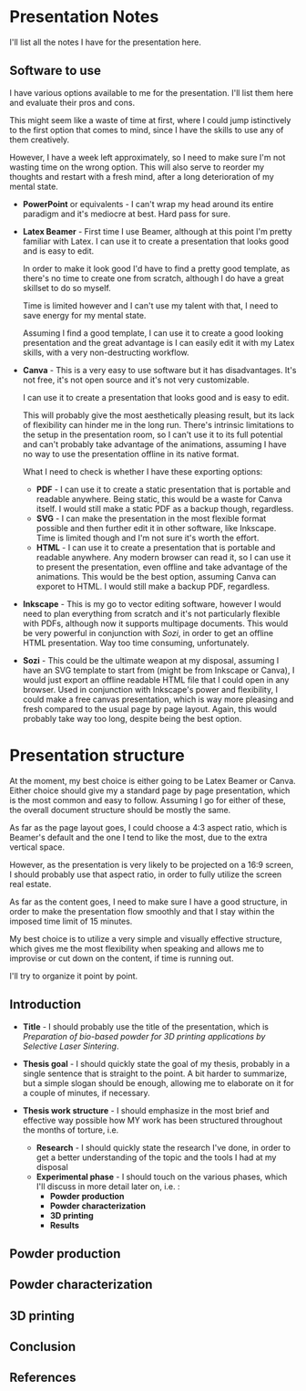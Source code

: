 # Presentation Notes

I'll list all the notes I have for the presentation here. 

## Software to use

I have various options available to me for the presentation. I'll list them here and evaluate their pros and cons. 

This might seem like a waste of time at first, where I could jump istinctively to the first option that comes to mind, since I have the skills to use any of them creatively. 

However, I have a week left approximately, so I need to make sure I'm not wasting time on the wrong option. This will also serve to 
reorder my thoughts and restart with a fresh mind, after a long 
deterioration of my mental state.

+ **PowerPoint** or equivalents  - I can't wrap my head around its entire paradigm and it's mediocre at best. Hard pass for sure. 
+ **Latex Beamer** - First time I use Beamer, although at this point I'm pretty familiar with Latex. I can use it to create a presentation that looks good and is easy to edit. 

    In order to make it look good I'd have to find a pretty good    template, as there's no time to create one from scratch, although I do have a great skillset to do so myself. 

    Time is limited however and I can't use my talent with that, I need to save energy for my mental state. 

    Assuming I find a good template, I can use it to create a good looking presentation and the great advantage is I can easily edit it with my Latex skills, with a very non-destructing workflow.

+ **Canva** - This is a very easy to use software but it has disadvantages. It's not free, it's not open source and it's not very customizable. 

    I can use it to create a presentation that looks good and is easy to edit. 

    This will probably give the most aesthetically pleasing result, but its lack of flexibility can hinder me in the long run. There's intrinsic limitations to the setup in the presentation room, so I can't use it to its full potential and can't probably take advantage of the animations, assuming I have no way to use the presentation offline in its native format. 

    What I need to check is whether I have these exporting options: 

    + **PDF** - I can use it to create a static presentation that is portable and readable anywhere. Being static, this would be a waste for Canva itself. I would still make a static PDF as a backup though, regardless. 
    + **SVG** - I can make the presentation in the most flexible format possible and then further edit it in other software, like Inkscape. Time is limited though and I'm not sure it's worth the effort. 
    + **HTML** - I can use it to create a presentation that is portable and readable anywhere. Any modern browser can read it, so I can use it to present the presentation, even offline and take advantage of the animations. This would be the best option, assuming Canva can exporet to HTML. I would still make a backup PDF, regardless. 

+ **Inkscape** - This is my go to vector editing software, however I would need to plan everything from scratch and it's not particularly flexible with PDFs, although now it supports multipage documents. This would be very powerful in conjunction with *Sozi*, in order to get an offline HTML presentation. Way too time consuming, unfortunately. 
+ **Sozi** - This could be the ultimate weapon at my disposal, assuming I have an SVG template to start from (might be from Inkscape or Canva), I would just export an offline readable HTML file that I could open in any browser. Used in conjunction with Inkscape's power and flexibility, I could make a free canvas presentation, which is way more pleasing and fresh compared to the usual page by page layout. Again, this would probably take way too long, despite being the best option. 

# Presentation structure 

At the moment, my best choice is either going to be Latex Beamer or Canva. Either choice should give my a standard page by page presentation, which is the most common and easy to follow. Assuming I go for either of these, the overall document structure should be mostly the same. 

As far as the page layout goes, I could choose a 4:3 aspect ratio, which is Beamer's default and the one I tend to like the most, due to the extra vertical space. 

However, as the presentation is very likely to be projected on a 16:9 screen, I should probably use that aspect ratio, in order to fully utilize the screen real estate. 

As far as the content goes, I need to make sure I have a good structure, in order to make the presentation flow smoothly and that I stay within the imposed time limit of 15 minutes. 

My best choice is to utilize a very simple and visually effective structure, which gives me the most flexibility when speaking and allows me to improvise or cut down on the content, if time is running out. 

I'll try to organize it point by point. 

## Introduction 

+ **Title** - I should probably use the title of the presentation, which is *Preparation of bio-based powder for 3D
printing applications by Selective Laser
Sintering*.

+ **Thesis goal** - I should quickly state the goal of my thesis, probably in a single sentence that is straight to the point. A bit harder to summarize, but a simple slogan should be enough, allowing me to elaborate on it for a couple of minutes, if necessary.  

+ **Thesis work structure** - I should emphasize in the most brief and effective way possible how MY work has been structured throughout the months of torture, i.e. 

    + **Research** - I should quickly state the research I've done, in order to get a better understanding of the topic and the tools I had at my disposal 
    + **Experimental phase** - I should touch on the various phases, which I'll discuss in more detail later on, i.e. : 
        + **Powder production**  
        + **Powder characterization** 
        + **3D printing** 
        + **Results** 

## Powder production



## Powder characterization 

## 3D printing 

## Conclusion 

## References 

